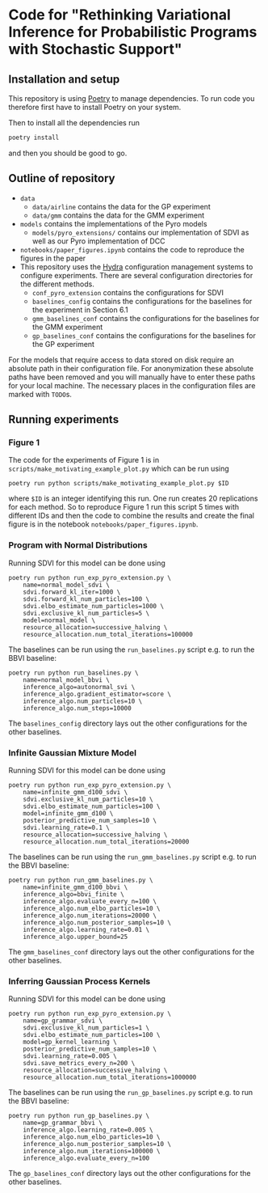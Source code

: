 # Code for "Rethinking Variational Inference for Probabilistic Programs with Stochastic Support"

## Installation and setup

This repository is using [Poetry](https://python-poetry.org/) to manage dependencies. 
To run code you therefore first have to install Poetry on your system.

Then to install all the dependencies run
```bash
poetry install
```
and then you should be good to go.

## Outline of repository

- `data`
    - `data/airline` contains the data for the GP experiment
    - `data/gmm` contains the data for the GMM experiment
- `models` contains the implementations of the Pyro models
    - `models/pyro_extensions/` contains our implementation of SDVI as well as our Pyro implementation of DCC
- `notebooks/paper_figures.ipynb` contains the code to reproduce the figures in the paper 
- This repository uses the [Hydra](https://hydra.cc/) configuration management systems to configure experiments. There are several configuration directories for the different methods.
    - `conf_pyro_extension` contains the configurations for SDVI
    - `baselines_config` contains the configurations for the baselines for the experiment in Section 6.1
    - `gmm_baselines_conf` contains the configurations for the baselines for the GMM experiment
    - `gp_baselines_conf` contains the configurations for the baselines for the GP experiment

For the models that require access to data stored on disk require an absolute path in their configuration file. 
For anonymization these absolute paths have been removed and you will manually have to enter these paths for your local machine.
The necessary places in the configuration files are marked with `TODO`s.


## Running experiments

### Figure 1

The code for the experiments of Figure 1 is in `scripts/make_motivating_example_plot.py` which can be run using
```
poetry run python scripts/make_motivating_example_plot.py $ID
```
where `$ID` is an integer identifying this run. 
One run creates 20 replications for each method. 
So to reproduce Figure 1 run this script 5 times with different IDs and then the code to combine the results and create the final figure is in the notebook `notebooks/paper_figures.ipynb`.

### Program with Normal Distributions

Running SDVI for this model can be done using 
```
poetry run python run_exp_pyro_extension.py \
    name=normal_model_sdvi \
    sdvi.forward_kl_iter=1000 \
    sdvi.forward_kl_num_particles=100 \
    sdvi.elbo_estimate_num_particles=1000 \
    sdvi.exclusive_kl_num_particles=5 \
    model=normal_model \
    resource_allocation=successive_halving \
    resource_allocation.num_total_iterations=100000
```

The baselines can be run using the `run_baselines.py` script e.g. to run the BBVI baseline:
```
poetry run python run_baselines.py \
    name=normal_model_bbvi \
    inference_algo=autonormal_svi \
    inference_algo.gradient_estimator=score \
    inference_algo.num_particles=10 \
    inference_algo.num_steps=10000
```
The `baselines_config` directory lays out the other configurations for the other baselines.

### Infinite Gaussian Mixture Model

Running SDVI for this model can be done using
```
poetry run python run_exp_pyro_extension.py \
    name=infinite_gmm_d100_sdvi \
    sdvi.exclusive_kl_num_particles=10 \
    sdvi.elbo_estimate_num_particles=100 \
    model=infinite_gmm_d100 \
    posterior_predictive_num_samples=10 \
    sdvi.learning_rate=0.1 \
    resource_allocation=successive_halving \
    resource_allocation.num_total_iterations=20000
```

The baselines can be run using the `run_gmm_baselines.py` script e.g. to run the BBVI baseline:
```
poetry run python run_gmm_baselines.py \
    name=infinite_gmm_d100_bbvi \
    inference_algo=bbvi_finite \
    inference_algo.evaluate_every_n=100 \
    inference_algo.num_elbo_particles=10 \
    inference_algo.num_iterations=20000 \
    inference_algo.num_posterior_samples=10 \
    inference_algo.learning_rate=0.01 \
    inference_algo.upper_bound=25
```
The `gmm_baselines_conf` directory lays out the other configurations for the other baselines.

### Inferring Gaussian Process Kernels

Running SDVI for this model can be done using
```
poetry run python run_exp_pyro_extension.py \
    name=gp_grammar_sdvi \
    sdvi.exclusive_kl_num_particles=1 \
    sdvi.elbo_estimate_num_particles=100 \
    model=gp_kernel_learning \
    posterior_predictive_num_samples=10 \
    sdvi.learning_rate=0.005 \
    sdvi.save_metrics_every_n=200 \
    resource_allocation=successive_halving \
    resource_allocation.num_total_iterations=1000000
```

The baselines can be run using the `run_gp_baselines.py` script e.g. to run the BBVI baseline:
```
poetry run python run_gp_baselines.py \
    name=gp_grammar_bbvi \
    inference_algo.learning_rate=0.005 \
    inference_algo.num_elbo_particles=10 \
    inference_algo.num_posterior_samples=10 \
    inference_algo.num_iterations=100000 \
    inference_algo.evaluate_every_n=100
```
The `gp_baselines_conf` directory lays out the other configurations for the other baselines.